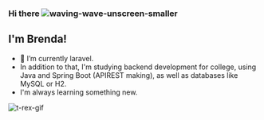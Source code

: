 ### Hi there ![waving-wave-unscreen-smaller](https://github.com/BrendaMollaret/BrendaMollaret/assets/89263107/c7b282a3-aa38-45f5-952c-7a9d11f551f7)


## I'm Brenda!

- 🌱 I’m currently laravel.
- In addition to that, I'm studying backend development for college, using Java and Spring Boot (APIREST making), as well as databases like MySQL or H2. 
- I'm always learning something new. 

![t-rex-gif](https://github.com/BrendaMollaret/BrendaMollaret/assets/89263107/49499b67-2602-42e0-bfc7-a5611a500ca3)

